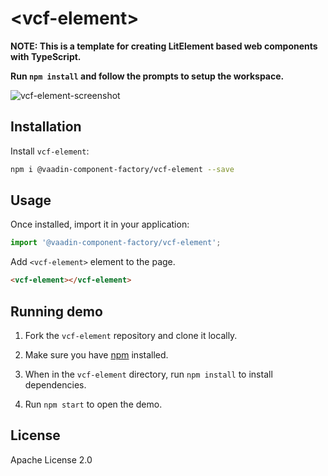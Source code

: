 # &lt;vcf-element&gt;

**NOTE: This is a template for creating LitElement based web components with TypeScript.**

**Run `npm install` and follow the prompts to setup the workspace.**

<!--
[![npm version](https://badgen.net/npm/v/@vaadin-component-factory/vcf-element)](https://www.npmjs.com/package/@vaadin-component-factory/vcf-element) [![Published on Vaadin Directory](https://img.shields.io/badge/Vaadin%20Directory-published-00b4f0.svg)](https://vaadin.com/directory/component/vaadin-component-factoryvcf-element)

--elementdescription--
-->

![vcf-element-screenshot](https://user-images.githubusercontent.com/3392815/99876883-a41f3f00-2c02-11eb-81ab-b99c512ebf79.png)

<!--
[Live demo ↗](https://vcf-element.netlify.com) | [API documentation ↗](https://vcf-element.netlify.com/api/#/elements/Vaadin.VcfElement)
-->

## Installation

Install `vcf-element`:

```sh
npm i @vaadin-component-factory/vcf-element --save
```

## Usage

Once installed, import it in your application:

```js
import '@vaadin-component-factory/vcf-element';
```

Add `<vcf-element>` element to the page.

```html
<vcf-element></vcf-element>
```

## Running demo

1. Fork the `vcf-element` repository and clone it locally.

1. Make sure you have [npm](https://docs.npmjs.com/downloading-and-installing-node-js-and-npm) installed.

1. When in the `vcf-element` directory, run `npm install` to install dependencies.

1. Run `npm start` to open the demo.

<!--
## Server-side API

This is the client-side (LitElement) web component. If you are looking for the server-side (Java) API for the Vaadin Platform, it can be found here: [VcfElement](https://vaadin.com/directory/component/VcfElement)
-->

## License

Apache License 2.0
